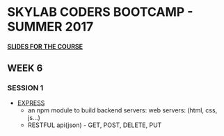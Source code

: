 # SKYLAB CODERS BOOTCAMP - SUMMER 2017

#### [SLIDES FOR THE COURSE](https://skylabcoders.github.io/bootcamp-julio2017/)

## WEEK 6

### SESSION 1
* [EXPRESS](https://skylabcoders.github.io/bootcamp-julio2017/?full#express)
    - an npm module to build backend servers: web servers: (html, css, js...) 
    - RESTFUL api(json) - GET, POST, DELETE, PUT

